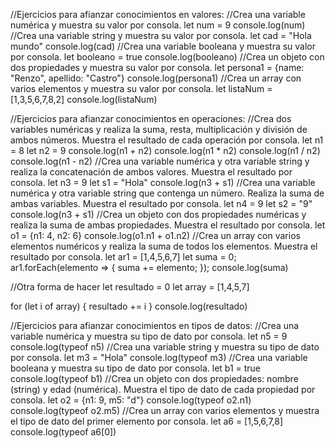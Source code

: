//Ejercicios para afianzar conocimientos en valores:
//Crea una variable numérica y muestra su valor por consola.
let num = 9
console.log(num)
//Crea una variable string y muestra su valor por consola.
let cad = "Hola mundo"
console.log(cad)
//Crea una variable booleana y muestra su valor por consola.
let booleano = true
console.log(booleano)
//Crea un objeto con dos propiedades y muestra su valor por consola.
let persona1 = {name: "Renzo", apellido: "Castro"}
console.log(persona1)
//Crea un array con varios elementos y muestra su valor por consola.
let listaNum = [1,3,5,6,7,8,2]
console.log(listaNum)

//Ejercicios para afianzar conocimientos en operaciones:
//Crea dos variables numéricas y realiza la suma, resta, multiplicación y división de ambos números. Muestra el resultado de cada operación por consola.
let n1 = 8
let n2 = 9
console.log(n1 + n2)
console.log(n1 * n2)
console.log(n1 / n2)
console.log(n1 - n2)
//Crea una variable numérica y otra variable string y realiza la concatenación de ambos valores. Muestra el resultado por consola.
let n3 = 9
let s1 = "Hola"
console.log(n3 + s1)
//Crea una variable numérica y otra variable string que contenga un número. Realiza la suma de ambas variables. Muestra el resultado por consola.
let n4 = 9
let s2 = "9"
console.log(n3 + s1)
//Crea un objeto con dos propiedades numéricas y realiza la suma de ambas propiedades. Muestra el resultado por consola.
let o1 = {n1: 4, n2: 6}
console.log(o1.n1 + o1.n2)
//Crea un array con varios elementos numéricos y realiza la suma de todos los elementos. Muestra el resultado por consola.
let ar1 = [1,4,5,6,7]
let suma = 0;
ar1.forEach(elemento => {
  suma += elemento;
});
console.log(suma)

//Otra forma de hacer
let resultado = 0
let array = [1,4,5,7]

for (let i of array) {
  resultado += i
}
console.log(resultado)

//Ejercicios para afianzar conocimientos en tipos de datos:
//Crea una variable numérica y muestra su tipo de dato por consola.
let n5 = 9
console.log(typeof n5)
//Crea una variable string y muestra su tipo de dato por consola.
let m3 = "Hola"
console.log(typeof m3)
//Crea una variable booleana y muestra su tipo de dato por consola.
let b1 = true
console.log(typeof b1)
//Crea un objeto con dos propiedades: nombre (string) y edad (numérica). Muestra el tipo de dato de cada propiedad por consola.
let o2 = {n1: 9, m5: "d"}
console.log(typeof o2.n1)
console.log(typeof o2.m5)
//Crea un array con varios elementos y muestra el tipo de dato del primer elemento por consola.
let a6 = [1,5,6,7,8]
console.log(typeof a6[0])